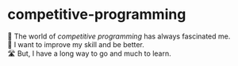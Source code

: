 # competitive-programming

🤯 The world of *competitive programming* has always fascinated me. \
🌠 I want to improve my skill and be better. \
🛣️ But, I have a long way to go and much to learn.
